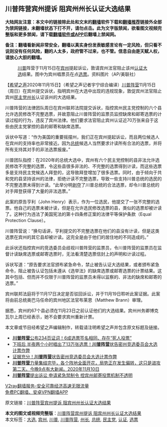  <h2>川普阵营宾州提诉 阻宾州州长认证大选结果</h2> <p class="notice"><b>大陆网友注意：本文中的链接除此处和文末的<a href="https://github.com/bannedbook/fanqiang" >翻墙</a>软件下载和<a href="https://github.com/killgcd/justmysocks/blob/master/README.md">翻墙推荐</a>链接外全部为禁网链接，未翻墙状态下打不开，请勿点击。此为文字版禁闻，欲看图文视频完整版和更多禁闻，请下载<a href="https://github.com/bannedbook/fanqiang">翻墙软件或APP</a>后翻墙上禁闻网。</p><p>备注：翻墙看新闻非常安全，翻墙以真实身份发表敏感言论有一定风险，但只看不说则没有任何风险，翻的人太多，政府管不过来，也不管。信息自由是天赋人权，请放心大胆的翻墙。</b></p>  <div class="entry"> <figure><figcaption><a href="https://www.bannedbook.org/bnews/tag/%e5%b7%9d%e6%99%ae/" class="st_tag internal_tag" rel="tag" title="标签 川普 下的日志">川普</a>阵营于11月15日在<a href="https://www.bannedbook.org/bnews/tag/%E5%AE%BE%E5%B7%9E/" class="st_tag internal_tag" rel="tag" title="标签 宾州 下的日志">宾州</a>提起诉讼，敦请宾州法官阻止该州<a href="https://www.bannedbook.org/bnews/tag/%E8%AE%A4%E8%AF%81/" class="st_tag internal_tag" rel="tag" title="标签 认证 下的日志">认证</a><a href="https://www.bannedbook.org/bnews/tag/%e5%a4%a7%e9%80%89/" class="st_tag internal_tag" rel="tag" title="标签 大选 下的日志">大选</a>结果。图中为宾州唱票员在点<a href="https://www.bannedbook.org/bnews/tag/%E9%80%89%E7%A5%A8/" class="st_tag internal_tag" rel="tag" title="标签 选票 下的日志">选票</a>。资料图片（AP/美联社）</figcaption></figure> <p>【<span class='wp_keywordlink_affiliate'><a href="https://www.soundofhope.org" title="希望之声" target="_blank">希望之声</a></span>2020年11月15日】（希望之声记者宇宁综合编译）<a href="https://www.bannedbook.org/bnews/tag/%e5%b7%9d%e6%99%ae%e9%98%b5%e8%90%a5/" class="st_tag internal_tag" rel="tag" title="标签 川普阵营 下的日志">川普阵营</a>11月15日（周日）在宾州提交诉状，指明宾州在大选中出现的违规现象，敦促宾州法官阻止宾州<a href="https://www.bannedbook.org/bnews/tag/%e6%b0%91%e4%b8%bb%e5%85%9a/" class="st_tag internal_tag" rel="tag" title="标签 民主党 下的日志">民主党</a><a href="https://www.bannedbook.org/bnews/tag/%E5%B7%9E%E9%95%BF/" class="st_tag internal_tag" rel="tag" title="标签 州长 下的日志">州长</a>认证该州的大选结果。</p> <p>川普阵营的法律团队周日在宾州联邦法院提交诉状，指控宾州民主党控制的六个县允许选民修改不完整选票，并故意阻止川普阵营的监票员监控缺席和邮寄选票的计读过程的行为，违反了宾州法律。他们要求法官阻止宾州认证近70万张来自于这些由民主党掌控的县的邮寄和缺席选票。</p> <p>诉状中写道：“作为美国的重要摇摆州，我们正在宾州提起诉讼，而且两位候选人在宾州的支持率也非常接近。因为<a href="https://www.bannedbook.org/bnews/tag/%e6%80%bb%e7%bb%9f/" class="st_tag internal_tag" rel="tag" title="标签 总统 下的日志">总统</a>候选人当然要求计读所有合法的选票，并将所有支持其对手的非法选票报废。”</p> <p>川普团队指控：在2020年的总统大选中，宾州有六个民主党控制的县非法允许选民修改不完整的选票，令这些县很多非法的、不完整的选票得到计读，而这些选票多是支持民主党候选人拜登的，这导致拜登增加了很多选票。同时，由于倾向于共和党的县坚持该州的法律，拒绝计读不完整选票，导致一些支持川普总统的选民的不完整选票未得到计读。“此举分明<span class='wp_keywordlink'><a href="https://www.bannedbook.org/forum2/topic21.html" title="《剥夺》 黄建民 著" target="_blank">剥夺</a></span>了川普总统的合法选票，却令川普总统的对手拜登获得了大量的非法选票。”</p>  <p>此案的原告亨利（John Henry）表示，作为一位选民，他提交了一张不完整的选票。他自己的选票未被计读，但是在允许选民修改选票的县，类似的选票却被计读了。这种行为违法了美国宪法的第十四条修正案的法律平等保护条款（Equal Protection Clause）。</p> <p>川普阵营说：“换句话讲，亨利提交的不完整选票在他们的县没有计读，但是这类选票在宾州的其它县却被计读。这完全是由于他们的居住地的不同造成的。”</p> <p>此诉状还指控宾州的竞选委员会歧视川普阵营的监票员，令川普阵营的监票员在监督计读缺席选票或邮寄选票时，无法看清楚选票信封上的声明和计读过程。</p> <p>诉状写道：“原告要求法官颁布紧急命令，禁止被告认证大选结果，或者颁布紧急命令，阻止被告认证包括未遵从《选举法》的缺席选票或邮寄选票的计票结果。这其中包括、但而并不仅限于川普阵营的监票员未得以监察的、非法的缺席和邮寄的选票。”</p>  <p>宾州联邦法庭将于11月17日决定是否驳回诉讼，并于11月19日聆听此案证据。此案将由前总统奥巴马任命的宾州地区法官布莱恩（Matthew Brann）审理。</p> <p>据悉，宾州的67个县必须在11月23日之前认证他们的大选结果。宾州州务卿博克瓦尔上周已经表示，她不会要求宾州重新计票。</p> <p>本文章或节目经希望之声编辑制作，转载请注明希望之声并包含原文标题及链接。</p> <ul class='op-related-articles' title='相关阅读'> <li><a href='https://www.bannedbook.org/bnews/worldnews/20201113/1430123.html' target='_blank'><b>川普阵营</b>公布234页证词！6成选票签名相同、存在“死人投票”</a></li> <li><a href='https://www.bannedbook.org/bnews/cnnews/20201112/1429790.html' target='_blank'>下班后 半夜两个小时唱出了13万张选票！<b>川普阵营</b>状告密州竞选委员会大选计票作弊</a></li> <li><a href='https://www.bannedbook.org/bnews/comments/20201111/1429560.html' target='_blank'>证据充分！<b>川普阵营</b>状告密州竞选委员会大选计票作弊</a></li> <li><a href='https://www.bannedbook.org/bnews/bannedvideo/20201110/1429336.html' target='_blank'><b>川普阵营</b>力量集结完毕，各个阵地全面开花，局势正在发生偏转，这只是进攻第二天。今晚9点有大新闻。2020年11月10日</a></li> <li><a href='https://www.bannedbook.org/bnews/topimagenews/20201110/1428733.html' target='_blank'><b>川普阵营</b>提出诉讼 申请紧急禁制令 控宾州邮寄投票机制不透明</a></li> </ul> <p class="texttj"> <a href="https://www.bannedbook.org/forum23/topic22702.html" target="_blank">V2ray翻墙服务-安全可靠经济高速无限流量</a><br/> <a href="https://github.com/bannedbook/fanqiang/wiki/%E7%A6%81%E9%97%BB%E7%BD%91%E5%AE%89%E5%8D%93%E7%BF%BB%E5%A2%99%E6%96%B0%E9%97%BBAPP" target="_blank">免费PC翻墙、安卓VPN翻墙APP</a></p><p>原文链接：<a class="src_link"  href="https://www.soundofhope.org/post/443239" target="_blank">川普阵营宾州提诉 阻宾州州长认证大选结果</a></p> <a name='sharetosocial'></a>       <div><b>本文的图文或视频完整版</b>：<a href='https://www.bannedbook.org/bnews/comments/20201116/1431713.html'>川普阵营宾州提诉 阻宾州州长认证大选结果</a></div>  </div><!--END ENTRY--> <div class="postfooter"> <div>本文标签：<a href="https://www.bannedbook.org/bnews/tag/%e5%a4%a7%e9%80%89/" rel="tag">大选</a>, <a href="https://www.bannedbook.org/bnews/tag/%E5%AE%BE%E5%B7%9E/" rel="tag">宾州</a>, <a href="https://www.bannedbook.org/bnews/tag/%e5%b7%9d%e6%99%ae/" rel="tag">川普</a>, <a href="https://www.bannedbook.org/bnews/tag/%e5%b7%9d%e6%99%ae%e9%98%b5%e8%90%a5/" rel="tag">川普阵营</a>, <a href="https://www.bannedbook.org/bnews/tag/%E5%B7%9E%E9%95%BF/" rel="tag">州长</a>, <a href="https://www.bannedbook.org/bnews/tag/%e6%80%bb%e7%bb%9f/" rel="tag">总统</a>, <a href="https://www.bannedbook.org/bnews/tag/%e6%b0%91%e4%b8%bb%e5%85%9a/" rel="tag">民主党</a>, <a href="https://www.bannedbook.org/bnews/tag/%E8%AE%A4%E8%AF%81/" rel="tag">认证</a>, <a href="https://www.bannedbook.org/bnews/tag/%E9%80%89%E7%A5%A8/" rel="tag">选票</a></div>  </div><!--END POSTFOOTER--> 